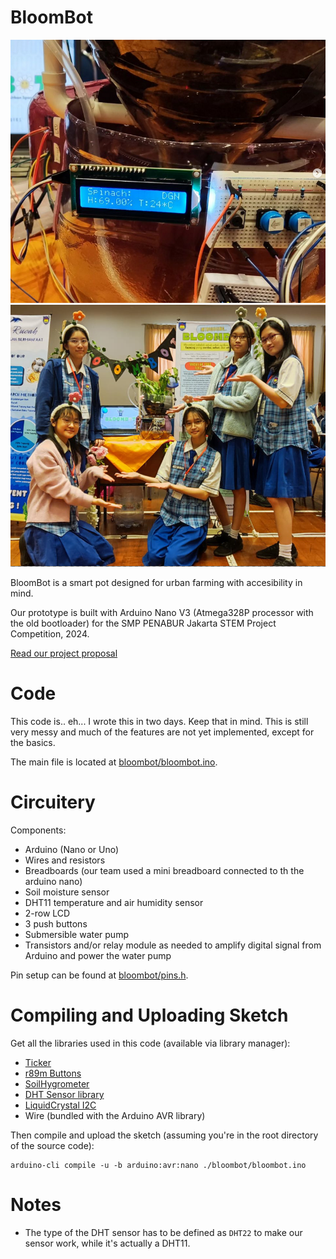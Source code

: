 # BloomBot
![BloomBot Prototype](res/prototype.png)
![Our Team](res/team.png)

BloomBot is a smart pot designed for urban farming with accesibility in mind.

Our prototype is built with Arduino Nano V3 (Atmega328P processor with the old bootloader) for the SMP PENABUR Jakarta STEM Project Competition, 2024.

[Read our project proposal](res/PHI%20FUTURE%20FOUNDERS%20-%20PROPOSAL.pdf)

# Code
This code is.. eh... I wrote this in two days. Keep that in mind. This is still very messy and much of the features are not yet implemented, except for the basics.

The main file is located at [bloombot/bloombot.ino](bloombot/bloombot.ino).

# Circuitery
Components:
- Arduino (Nano or Uno)
- Wires and resistors
- Breadboards (our team used a mini breadboard connected to th the arduino nano)
- Soil moisture sensor
- DHT11 temperature and air humidity sensor
- 2-row LCD
- 3 push buttons
- Submersible water pump
- Transistors and/or relay module as needed to amplify digital signal from Arduino and power the water pump

Pin setup can be found at [bloombot/pins.h](bloombot/pins.h).

# Compiling and Uploading Sketch

Get all the libraries used in this code (available via library manager):
- [Ticker](https://github.com/sstaub/Ticker)
- [r89m Buttons](https://github.com/r89m/Buttons)
- [SoilHygrometer](https://github.com/gmarty2000-ARDUINO/arduino-SOIL_HYGROMETER)
- [DHT Sensor library](https://github.com/adafruit/DHT-sensor-library)
- [LiquidCrystal I2C](https://github.com/marcoschwartz/LiquidCrystal_I2C)
- Wire (bundled with the Arduino AVR library)

Then compile and upload the sketch (assuming you're in the root directory of the source code):

```
arduino-cli compile -u -b arduino:avr:nano ./bloombot/bloombot.ino 
```

# Notes

- The type of the DHT sensor has to be defined as `DHT22` to make our sensor work, while it's actually a DHT11.